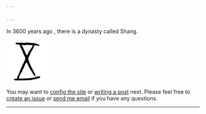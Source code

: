```yaml
---

---
```


In 3600 years ago , there is a dynasty called Shang. 

![logo.png](https://github.com/Pankwo/Pankwo.github.io/blob/master/_posts/logo.png?raw=true)



You may want to [config the site](https://kitian616.github.io/jekyll-TeXt-theme/docs/en/configuration) or [writing a post](https://kitian616.github.io/jekyll-TeXt-theme/docs/en/writing-posts) next. Please feel free to [create an issue](https://github.com/kitian616/jekyll-TeXt-theme/issues) or [send me email](mailto:kitian616@outlook.com) if you have any questions.

<!--more-->

---

